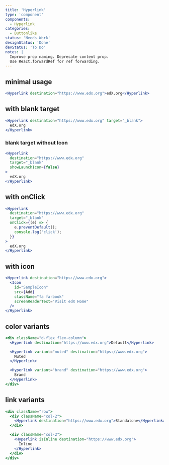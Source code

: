 ```yaml
---
title: 'Hyperlink'
type: 'component'
components:
  - Hyperlink
categories:
  - Buttonlike
status: 'Needs Work'
designStatus: 'Done'
devStatus: 'To Do'
notes: |
  Improve prop naming. Deprecate content prop.
  Use React.forwardRef for ref forwarding.
---
```


## minimal usage

```jsx live
<Hyperlink destination="https://www.edx.org">edX.org</Hyperlink>
```

## with blank target

```jsx live
<Hyperlink destination="https://www.edx.org" target="_blank">
  edX.org
</Hyperlink>
```

### blank target without Icon

```jsx live
<Hyperlink
  destination="https://www.edx.org"
  target="_blank"
  showLaunchIcon={false}
>
  edX.org
</Hyperlink>
```

## with onClick

```jsx live
<Hyperlink
  destination="https://www.edx.org"
  target="_blank"
  onClick={(e) => {
    e.preventDefault();
    console.log('click');
  }}
>
  edX.org
</Hyperlink>
```

## with icon

```jsx live
<Hyperlink destination="https://www.edx.org">
  <Icon
    id="SampleIcon"
    src={Add}
    className="fa fa-book"
    screenReaderText="Visit edX Home"
  />
</Hyperlink>
```

## color variants

```jsx live
<div className="d-flex flex-column">
  <Hyperlink destination="https://www.edx.org">Default</Hyperlink>

  <Hyperlink variant="muted" destination="https://www.edx.org">
    Muted
  </Hyperlink>

  <Hyperlink variant="brand" destination="https://www.edx.org">
    Brand
  </Hyperlink>
</div>
```

## link variants

```jsx live
<div className="row">
  <div className="col-2">
    <Hyperlink destination="https://www.edx.org">Standalone</Hyperlink>
  </div>

  <div className="col-2">
    <Hyperlink isInline destination="https://www.edx.org">
      Inline
    </Hyperlink>
  </div>
</div>
```
